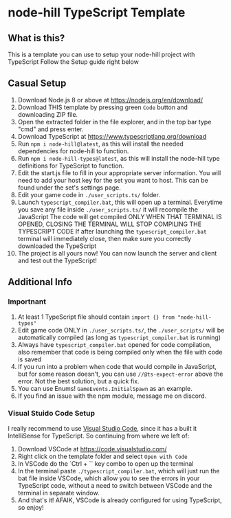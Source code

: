 # node-hill TypeScript Template
## What is this?
This is a template you can use to setup your node-hill project with TypeScript
Follow the Setup guide right below

## Casual Setup
  1. Download Node.js 8 or above at https://nodejs.org/en/download/
  2. Download THIS template by pressing green `Code` button and downloading ZIP file.
  3. Open the extracted folder in the file explorer, and in the top bar type "cmd" and press enter.
  4. Download TypeScript at https://www.typescriptlang.org/download
  5. Run `npm i node-hill@latest`, as this will install the needed dependencies for node-hill to function.
  6. Run `npm i node-hill-types@latest`, as this will install the node-hill type definitions for TypeScript to function.
  7. Edit the start.js file to fill in your appropriate server information.
     You will need to add your host key for the set you want to host. This can be found under the set's settings page.
  8. Edit your game code in `./user_scripts.ts/` folder.
  9. Launch `typescript_compiler.bat`, this will open up a terminal. Everytime you save any file inside `./user_scripts.ts/` it will recompile the JavaScript
     The code will get compiled ONLY WHEN THAT TERMINAL IS OPENED, CLOSING THE TERMINAL WILL STOP COMPILING THE TYPESCRIPT CODE
     If after launching the `typescript_compiler.bat` terminal will immediately close, then make sure you correctly downloaded the TypeScript
  10. The project is all yours now! You can now launch the server and client and test out the TypeScript!

## Additional Info
### Importnant
  1. At least 1 TypeScript file should contain `import {} from "node-hill-types"` 
  2. Edit game code ONLY in `./user_scripts.ts/`, the `./user_scripts/` will be automatically compiled (as long as `typescript_compiler.bat` is running)
  3. Always have `typescript_compiler.bat` opened for code compilation, also remember that code is being compiled only when the file with code is saved
  4. If you run into a problem when code that would compile in JavaScript, but for some reason doesn't, you can use `//@ts-expect-error` above the error.
     Not the best solution, but a quick fix.
  5. You can use Enums! `GameEvents.InitialSpawn` as an example.
  6. If you find an issue with the npm module, message me on discord.
### Visual Stuido Code Setup
I really recommend to use [Visual Studio Code](https://code.visualstudio.com/), since it has a built it IntelliSense for TypeScript.
So continuing from where we left of:
  1. Download VSCode at https://code.visualstudio.com/
  2. Right click on the template folder and select `Open with Code`
  3. In VSCode do the `Ctrl + \`` key combo to open up the terminal
  4. In the terminal paste `./typescript_compiler.bat`, which will just run the bat file inside VSCode, which allow you to see the errors in your TypeScript code, without a need to switch between VSCode and the terminal in separate window.
  5. And that's it! AFAIK, VSCode is already configured for using TypeScript, so enjoy!
